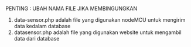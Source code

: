 PENTING : UBAH NAMA FILE JIKA MEMBINGUNGKAN

1. data-sensor.php adalah file yang digunakan nodeMCU untuk mengirim data kedalam database
2. datasensor.php adalah file yang digunakan website untuk mengambil data dari database
